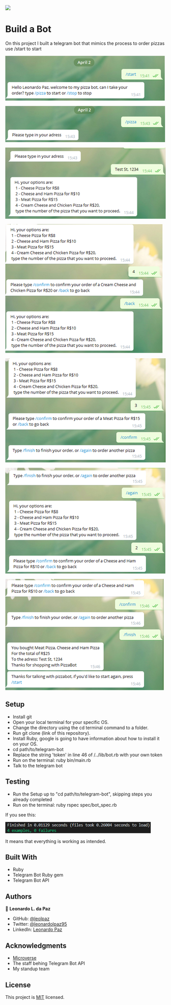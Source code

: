 

![](https://img.shields.io/badge/Microverse-blueviolet)

# Build a Bot

On this project I built a telegram bot that mimics the process to order pizzas use /start to start

![screenshot1](https://github.com/leolpaz/Telegram-Bot/blob/features/assets/screenshot%20(1).png)

![screenshot2](https://github.com/leolpaz/Telegram-Bot/blob/features/assets/screenshot%20(2).png)

![screenshot3](https://github.com/leolpaz/Telegram-Bot/blob/features/assets/screenshot%20(3).png)

![screenshot4](https://github.com/leolpaz/Telegram-Bot/blob/features/assets/screenshot%20(4).png)

![screenshot5](https://github.com/leolpaz/Telegram-Bot/blob/features/assets/screenshot%20(5).png)

![screenshot6](https://github.com/leolpaz/Telegram-Bot/blob/features/assets/screenshot%20(6).png)

![screenshot7](https://github.com/leolpaz/Telegram-Bot/blob/features/assets/screenshot%20(7).png)

## Setup

- Install git
- Open your local terminal for your specific OS.
- Change the directory using the cd terminal command to a folder.
- Run git clone (link of this repository).
- Install Ruby, google is going to have information about how to install it on your OS.
- cd path/to/telegram-bot
- Replace the string 'token' in line 46 of /../lib/bot.rb with your own token
- Run on the terminal: ruby bin/main.rb
- Talk to the telegram bot 

## Testing

- Run the Setup up to "cd path/to/telegram-bot", skipping steps you already completed
- Run on the terminal: ruby rspec spec/bot_spec.rb

If you see this:

![screenshot8](https://github.com/leolpaz/Telegram-Bot/blob/features/assets/screenshot%20(8).png)

It means that everything is working as intended.

## Built With

- Ruby
- Telegram Bot Ruby gem
- Telegram Bot API

## Authors

👤 **Leonardo L. da Paz**

- GitHub: [@leolpaz](https://github.com/leolpaz)
- Twitter: [@leonardolpaz95](https://twitter.com/leonardolpaz95)
- LinkedIn: [Leonardo Paz](https://www.linkedin.com/in/leonardo-paz-a925611b5/)

## Acknowledgments

- [Microverse](https://www.microverse.org)
- The staff behing Telegram Bot API
- My standup team

## License
  <p>This project is <a href="LICENSE">MIT</a> licensed.</p>

